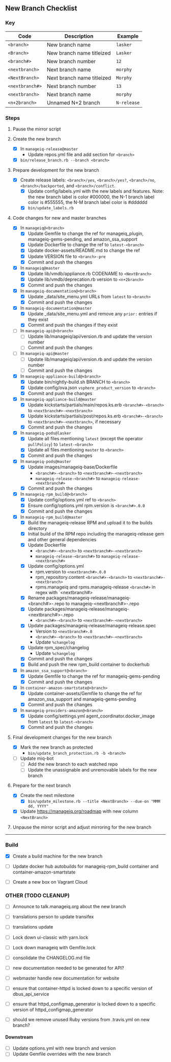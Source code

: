 ## New Branch Checklist

### Key

| Code            | Description                | Example     |
|-----------------|----------------------------|-------------|
| `<branch>`      | New branch name            | `lasker`    |
| `<Branch>`      | New branch name titleized  | `Lasker`    |
| `<branch#>`     | New branch number          | `12`        |
| `<nextbranch>`  | Next branch name           | `morphy`    |
| `<NextBranch>`  | Next branch name titleized | `Morphy`    |
| `<nextbranch#>` | Next branch number         | `13`        |
| `<nextbranch>`  | Next branch name           | `morphy`    |
| `<n+2branch>`   | Unnamed N+2 branch         | `N-release` |

### Steps

1. Pause the mirror script

2. Create the new branch

   - [X] In `manageiq-release@master`
     - Update repos.yml file and add section for `<branch>`
   - [X] `bin/release_branch.rb --branch <branch>`

3. Prepare development for the new branch

   - [X] Create release labels: `<branch>/yes`, `<branch>/yes?`, `<branch>/no`, `<branch>/backported`, and `<branch>/conflict`.
     - [X] Update config/labels.yml with the new labels and features.  Note: the new branch label is color #000000, the N-1 branch label color is #555555, the N-M branch label color is #dddddd
     - [X] `bin/update_labels.rb`

4. Code changes for new and master branches

   - [X] In `manageiq@<branch>`
     - [X] Update Gemfile to change the ref for manageiq_plugin, manageiq-gems-pending, and amazon_ssa_support
     - [X] Update Dockerfile to change the ref to `latest-<branch>`
     - [X] Update docker-assets/README.md to change the ref
     - [X] Update VERSION file to `<branch>-pre`
     - [X] Commit and push the changes
   - [X] In `manageiq@master`
     - [X] Update lib/vmdb/appliance.rb CODENAME to `<NextBranch>`
     - [X] Update lib/vmdb/deprecation.rb version to `<n+2branch>`
     - [X] Commit and push the changes
   - [X] In `manageiq-documentation@<branch>`
     - [X] Update _data/site_menu.yml URLs from `latest` to `<branch>`
     - [X] Commit and push the changes
   - [X] In `manageiq-documentation@master`
     - [X] Update _data/site_menu.yml and remove any `prior:` entries if they exist
     - [X] Commit and push the changes if they exist
   - [ ] In `manageiq-api@<branch>`
     - [ ] Update lib/manageiq/api/version.rb and update the version number
     - [ ] Commit and push the changes
   - [ ] In `manageiq-api@master`
     - [ ] Update lib/manageiq/api/version.rb and update the version number
     - [ ] Commit and push the changes
   - [X] In `manageiq-appliance-build@<branch>`
     - [X] Update bin/nightly-build.sh BRANCH to `<branch>`
     - [X] Update config/ova.json `vsphere_product_version` to `<branch>`
     - [X] Commit and push the changes
   - [X] In `manageiq-appliance-build@master`
     - [X] Update kickstarts/partials/main/repos.ks.erb `<branch#>-<branch>` to `<nextbranch#>-<nextbranch>`
     - [X] Update kickstarts/partials/post/repos.ks.erb `<branch#>-<branch>` to `<nextbranch#>-<nextbranch>`, if necessary
     - [X] Commit and push the changes
   - [X] In `manageiq-pods@lasker`
     - [X] Update all files mentioning `latest` (except the operator `pullPolicy`) to `latest-<branch>`
     - [X] Update all files mentioning `master` to `<branch>`
     - [X] Commit and push the changes
   - [X] In `manageiq-pods@master`
     - [X] Update images/manageiq-base/Dockerfile
       - `<branch#>-<branch>` to `<nextbranch#>-<nextbranch>`
       - `manageiq-release-<branch#>` to `manageiq-release-<nextbranch#>`
     - [X] Commit and push the changes
   - [X] In `manageiq-rpm_build@<branch>`
     - [X] Update config/options.yml ref to `<branch>`
     - [X] Ensure config/options.yml rpm.version is `<branch#>.0.0`
     - [X] Commit and push the changes
   - [X] In `manageiq-rpm_build@master`
     - [X] Build the manageiq-release RPM and upload it to the builds directory
     - [X] Initial build of the RPM repo including the manageiq-release gem and other general dependencies
     - [X] Update Dockerfile
       - `<branch#>-<branch>` to `<nextbranch#>-<nextbranch>`
       - `manageiq-release-<branch#>` to `manageiq-release-<nextbranch#>`
     - [X] Update config/options.yml
       - rpm.version to `<nextbranch#>.0.0`
       - rpm_repository.content `<branch#>-<branch>` to `<nextbranch#>-<nextbranch>`
       - rpms.manageiq and rpms.manageiq-release `<branch#>` in regex with `<nextbranch#>
     - [X] Rename packages/manageiq-release/manageiq-<branch#>-<branch>.repo to manageiq-<nextbranch#>-<nextbranch>.repo
     - [X] Update packages/manageiq-release/manageiq-<nextbranch#>-<nextbranch>.repo
       - `<branch#>-<branch>` to `<nextbranch#>-<nextbranch>`
     - [X] Update packages/manageiq-release/manageiq-release.spec
       - Version to `<nextbranch#>.0`
       - `<branch#>-<branch>` to `<nextbranch#>-<nextbranch>`
       - Update `%changelog`
     - [X] Update rpm_spec/changelog
       - Update `%changelog`
     - [X] Commit and push the changes
     - [X] Build and push the new rpm_build container to dockerhub
   - [X] In `amazon_ssa_support@<branch>`
     - [X] Update Gemfile to change the ref for manageiq-gems-pending
     - [X] Commit and push the changes
   - [X] In `container-amazon-smartstate@<branch>`
     - [X] Update container-assets/Gemfile to change the ref for amazon_ssa_support and manageiq-gems-pending
     - [X] Commit and push the changes
   - [X] In `manageiq-providers-amazon@<branch>`
     - [X] Update config/settings.yml agent_coordinator.docker_image from `latest` to `latest-<branch>`
     - [X] Commit and push the changes

5. Final development changes for the new branch

   - [X] Mark the new branch as protected
     - `bin/update_branch_protection.rb -b <branch>`
   - [ ] Update miq-bot
     - [ ] Add the new branch to each watched repo
     - [ ] Update the unassignable and unremovable labels for the new branch

6. Prepare for the next branch

   - [X] Create the next milestone
     - [X] `bin/update_milestone.rb --title <NextBranch> --due-on "MMM dd, YYYY"`
   - [X] Update https://manageiq.org/roadmap with new column `<NextBranch>`

7. Unpause the mirror script and adjust mirroring for the new branch


---

### Build

- [X] Create a build machine for the new branch

- [ ] Update docker hub autobuilds for manageiq-rpm_build container and container-amazon-smartstate
- [ ] Create a new box on Vagrant Cloud

### OTHER (TODO CLEANUP)

- [ ] Announce to talk.manageiq.org about the new branch

- [ ] translations person to update transifex
- [ ] translations update
- [ ] Lock down ui-classic with yarn.lock
- [ ] Lock down manageiq with Gemfile.lock
- [ ] consolidate the CHANGELOG.md file
- [ ] new documentation needed to be generated for API?
- [ ] webmaster handle new documentation for website

- [ ] ensure that container-httpd is locked down to a specific version of dbus_api_service
- [ ] ensure that httpd_configmap_generator is locked down to a specific version of httpd_configmap_generator

- [ ] should we remove unused Ruby versions from .travis.yml on new branch?

#### Downstream

- [ ] Update options.yml with new branch and version
- [ ] Update Gemfile overrides with the new branch
